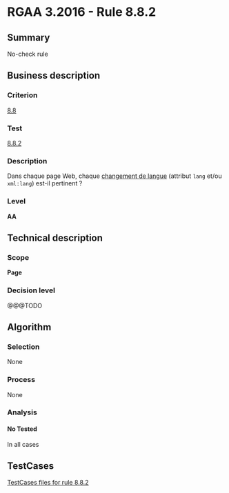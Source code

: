# RGAA 3.2016 - Rule 8.8.2

## Summary
No-check rule


## Business description

### Criterion
[8.8](http://references.modernisation.gouv.fr/rgaa-accessibilite/criteres.html#crit-8-8)

### Test
[8.8.2](http://references.modernisation.gouv.fr/rgaa-accessibilite/criteres.html#test-8-8-2)

### Description
<div lang="fr">Dans chaque page Web, chaque <a href="http://references.modernisation.gouv.fr/rgaa-accessibilite/glossaire.html#changement-de-langue">changement de langue</a> (attribut <code lang="en">lang</code> et/ou <code lang="en">xml:lang</code>) est-il pertinent&nbsp;?</div>

### Level
**AA**


## Technical description

### Scope
**Page**

### Decision level
@@@TODO


## Algorithm

### Selection
None

### Process
None

### Analysis

#### No Tested
In all cases


##  TestCases

[TestCases files for rule 8.8.2](https://github.com/Asqatasun/Asqatasun/tree/RGAA_3.2016/rules/rules-rgaa3.2016/src/test/resources/testcases/rgaa32016/Rgaa32016Rule080802/)


